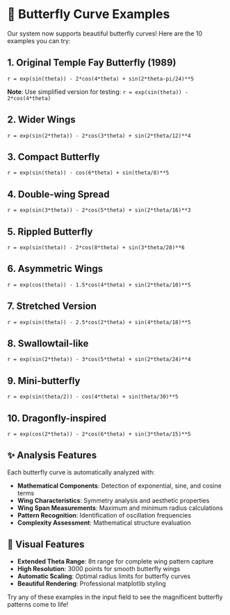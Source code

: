 # 🦋 Butterfly Curve Examples

Our system now supports beautiful butterfly curves! Here are the 10 examples you can try:

## 1. Original Temple Fay Butterfly (1989)
```
r = exp(sin(theta)) - 2*cos(4*theta) + sin(2*theta-pi/24)**5
```
**Note**: Use simplified version for testing: `r = exp(sin(theta)) - 2*cos(4*theta)`

## 2. Wider Wings
```
r = exp(sin(2*theta)) - 2*cos(3*theta) + sin(2*theta/12)**4
```

## 3. Compact Butterfly  
```
r = exp(sin(theta)) - cos(6*theta) + sin(theta/8)**5
```

## 4. Double-wing Spread
```
r = exp(sin(3*theta)) - 2*cos(5*theta) + sin(2*theta/16)**3
```

## 5. Rippled Butterfly
```
r = exp(sin(theta)) - 2*cos(8*theta) + sin(3*theta/20)**6
```

## 6. Asymmetric Wings
```
r = exp(cos(theta)) - 1.5*cos(4*theta) + sin(2*theta/10)**5
```

## 7. Stretched Version
```
r = exp(sin(theta)) - 2.5*cos(2*theta) + sin(4*theta/18)**5
```

## 8. Swallowtail-like
```
r = exp(sin(2*theta)) - 3*cos(5*theta) + sin(2*theta/24)**4
```

## 9. Mini-butterfly
```
r = exp(sin(theta/2)) - cos(4*theta) + sin(theta/30)**5
```

## 10. Dragonfly-inspired
```
r = exp(cos(2*theta)) - 2*cos(6*theta) + sin(3*theta/15)**5
```

## ✨ Analysis Features

Each butterfly curve is automatically analyzed with:

- **Mathematical Components**: Detection of exponential, sine, and cosine terms
- **Wing Characteristics**: Symmetry analysis and aesthetic properties  
- **Wing Span Measurements**: Maximum and minimum radius calculations
- **Pattern Recognition**: Identification of oscillation frequencies
- **Complexity Assessment**: Mathematical structure evaluation

## 🎨 Visual Features

- **Extended Theta Range**: 8π range for complete wing pattern capture
- **High Resolution**: 3000 points for smooth butterfly wings
- **Automatic Scaling**: Optimal radius limits for butterfly curves
- **Beautiful Rendering**: Professional matplotlib styling

Try any of these examples in the input field to see the magnificent butterfly patterns come to life!
